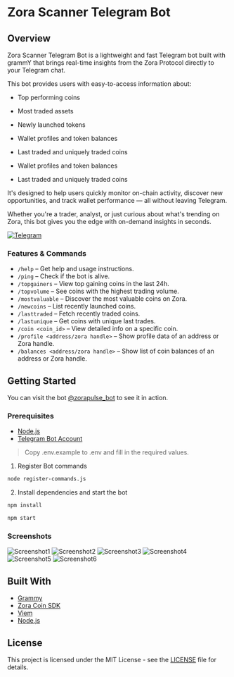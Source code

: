 # Zora Scanner Telegram Bot

## Overview

Zora Scanner Telegram Bot is a lightweight and fast Telegram bot built with grammY that brings real-time insights from the Zora Protocol directly to your Telegram chat.

This bot provides users with easy-to-access information about:

- Top performing coins

- Most traded assets

- Newly launched tokens

- Wallet profiles and token balances

- Last traded and uniquely traded coins

- Wallet profiles and token balances

- Last traded and uniquely traded coins

It's designed to help users quickly monitor on-chain activity, discover new opportunities, and track wallet performance — all without leaving Telegram.

Whether you're a trader, analyst, or just curious about what's trending on Zora, this bot gives you the edge with on-demand insights in seconds.

[![Telegram](https://img.shields.io/badge/Telegram-Join%20the%20Bot-blue?style=flat&logo=telegram)](https://t.me/zorapulse_bot)

### Features & Commands

- `/help` – Get help and usage instructions.
- `/ping` – Check if the bot is alive.
- `/topgainers` – View top gaining coins in the last 24h.
- `/topvolume` – See coins with the highest trading volume.
- `/mostvaluable` – Discover the most valuable coins on Zora.
- `/newcoins` – List recently launched coins.
- `/lasttraded` – Fetch recently traded coins.
- `/lastunique` – Get coins with unique last trades.
- `/coin <coin_id>` – View detailed info on a specific coin.
- `/profile <address/zora handle>` – Show profile data of an address or Zora handle.
- `/balances <address/zora handle>` – Show list of coin balances of an address or Zora handle.

## Getting Started

You can visit the bot [@zorapulse_bot](https://t.me/zorapulse_bot) to see it in action.

### Prerequisites

- [Node.js](https://nodejs.org/en/download/)
- [Telegram Bot Account](https://t.me/BotFather)

> Copy .env.example to .env and fill in the required values.

1. Register Bot commands

```bash
node register-commands.js
```

2. Install dependencies and start the bot

```bash
npm install

npm start
```

### Screenshots

![Screenshot1](https://github.com/user-attachments/assets/ea267c57-7a79-4ca0-84ef-e07f9a592f34)
![Screenshot2](https://github.com/user-attachments/assets/68641b72-08a7-4a4d-a2d8-b0c76685718b)
![Screenshot3](https://github.com/user-attachments/assets/11ba94ec-a106-4d4a-b494-a7220ba7225d)
![Screenshot4](https://github.com/user-attachments/assets/d55f7321-f7b2-4ee2-ba6d-b9d9d0f244fe)
![Screenshot5](https://github.com/user-attachments/assets/3b33d1c0-bfc5-4278-b50b-65a56a053766)
![Screenshot6](https://github.com/user-attachments/assets/43b96d09-0fb9-4c9d-adc8-836b438a9f77)

## Built With

- [Grammy](https://grammy.dev/guide/getting-started)
- [Zora Coin SDK](https://docs.zora.co/coins)
- [Viem](https://viem.sh/)
- [Node.js](https://nodejs.org/en/)

## License

This project is licensed under the MIT License - see the [LICENSE](LICENSE) file for details.

